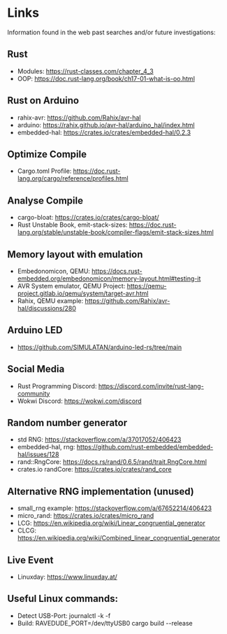 # Links

Information found in the web past searches and/or future investigations:

## Rust
- Modules: https://rust-classes.com/chapter_4_3
- OOP: https://doc.rust-lang.org/book/ch17-01-what-is-oo.html

## Rust on Arduino
- rahix-avr: https://github.com/Rahix/avr-hal
- arduino: https://rahix.github.io/avr-hal/arduino_hal/index.html
- embedded-hal: https://crates.io/crates/embedded-hal/0.2.3

## Optimize Compile
- Cargo.toml Profile: https://doc.rust-lang.org/cargo/reference/profiles.html

## Analyse Compile
- cargo-bloat: https://crates.io/crates/cargo-bloat/
- Rust Unstable Book, emit-stack-sizes: https://doc.rust-lang.org/stable/unstable-book/compiler-flags/emit-stack-sizes.html 

## Memory layout with emulation
- Embedonomicon, QEMU: https://docs.rust-embedded.org/embedonomicon/memory-layout.html#testing-it
- AVR System emulator, QEMU Project: https://qemu-project.gitlab.io/qemu/system/target-avr.html
- Rahix, QEMU example: https://github.com/Rahix/avr-hal/discussions/280

## Arduino LED 
- https://github.com/SIMULATAN/arduino-led-rs/tree/main

## Social Media
- Rust Programming Discord: https://discord.com/invite/rust-lang-community
- Wokwi Discord: https://wokwi.com/discord

## Random number generator
- std RNG: https://stackoverflow.com/a/37017052/406423
- embedded-hal, rng: https://github.com/rust-embedded/embedded-hal/issues/128
- rand::RngCore: https://docs.rs/rand/0.6.5/rand/trait.RngCore.html
- crates.io randCore: https://crates.io/crates/rand_core

## Alternative RNG implementation (unused)
- small_rng example: https://stackoverflow.com/a/67652214/406423
- micro_rand: https://crates.io/crates/micro_rand
- LCG: https://en.wikipedia.org/wiki/Linear_congruential_generator
- CLCG: https://en.wikipedia.org/wiki/Combined_linear_congruential_generator

## Live Event
- Linuxday: https://www.linuxday.at/

## Useful Linux commands:
- Detect USB-Port: journalctl -k -f
- Build: RAVEDUDE_PORT=/dev/ttyUSB0 cargo build --release
